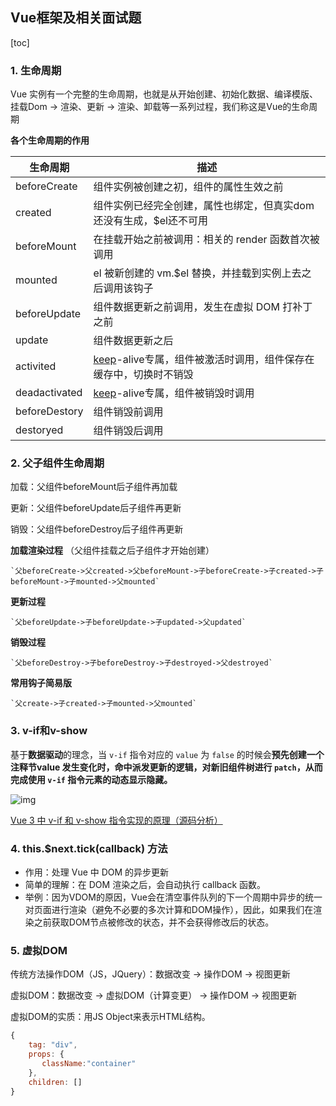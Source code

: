 ## Vue框架及相关面试题

[toc]



### 1. 生命周期

 Vue 实例有一个完整的生命周期，也就是从开始创建、初始化数据、编译模版、挂载Dom -> 渲染、更新 -> 渲染、卸载等一系列过程，我们称这是Vue的生命周期 

**各个生命周期的作用**

| 生命周期      | 描述                                                         |
| ------------- | ------------------------------------------------------------ |
| beforeCreate  | 组件实例被创建之初，组件的属性生效之前                       |
| created       | 组件实例已经完全创建，属性也绑定，但真实dom还没有生成，$el还不可用 |
| beforeMount   | 在挂载开始之前被调用：相关的 render 函数首次被调用           |
| mounted       | el 被新创建的 vm.$el 替换，并挂载到实例上去之后调用该钩子    |
| beforeUpdate  | 组件数据更新之前调用，发生在虚拟 DOM 打补丁之前              |
| update        | 组件数据更新之后                                             |
| activited     | [keep]()-alive专属，组件被激活时调用，组件保存在缓存中，切换时不销毁 |
| deadactivated | [keep]()-alive专属，组件被销毁时调用                         |
| beforeDestory | 组件销毁前调用                                               |
| destoryed     | 组件销毁后调用                                               |



### 2. 父子组件生命周期

加载：父组件beforeMount后子组件再加载

更新：父组件beforeUpdate后子组件再更新

销毁：父组件beforeDestroy后子组件再更新

**加载渲染过程** （父组件挂载之后子组件才开始创建）

```
`父beforeCreate->父created->父beforeMount->子beforeCreate->子created->子beforeMount->子mounted->父mounted`
```

**更新过程**

```
`父beforeUpdate->子beforeUpdate->子updated->父updated`
```

**销毁过程**

```
`父beforeDestroy->子beforeDestroy->子destroyed->父destroyed`
```

**常用钩子简易版**

```
`父create->子created->子mounted->父mounted`
```



### 3.  v-if和v-show

基于**数据驱动**的理念，当 `v-if` 指令对应的 `value` 为 `false` 的时候会**预先创建一个注释节value 发生变化时，命中派发更新的逻辑，对新旧组件树进行 `patch`，从而完成使用 `v-if` 指令元素的动态显示隐藏。** 

 ![img](https://uploadfiles.nowcoder.com/files/20210729/57532155_1627572665922/20210727234940.png) 

 [Vue 3 中 v-if 和 v-show 指令实现的原理（源码分析）](https://segmentfault.com/a/1190000039005215)



### 4. this.$next.tick(callback) 方法

- 作用：处理 Vue 中 DOM 的异步更新
- 简单的理解：在 DOM 渲染之后，会自动执行 callback 函数。
- 举例：因为VDOM的原因，Vue会在清空事件队列的下一个周期中异步的统一对页面进行渲染（避免不必要的多次计算和DOM操作），因此，如果我们在渲染之前获取DOM节点被修改的状态，并不会获得修改后的状态。

### 5. 虚拟DOM

传统方法操作DOM（JS，JQuery）：数据改变 -> 操作DOM -> 视图更新

虚拟DOM：数据改变 -> 虚拟DOM（计算变更） -> 操作DOM -> 视图更新

虚拟DOM的实质：用JS Object来表示HTML结构。

```js
{
    tag: "div",
   	props: {
       className:"container"
    },
    children: []
}
```



